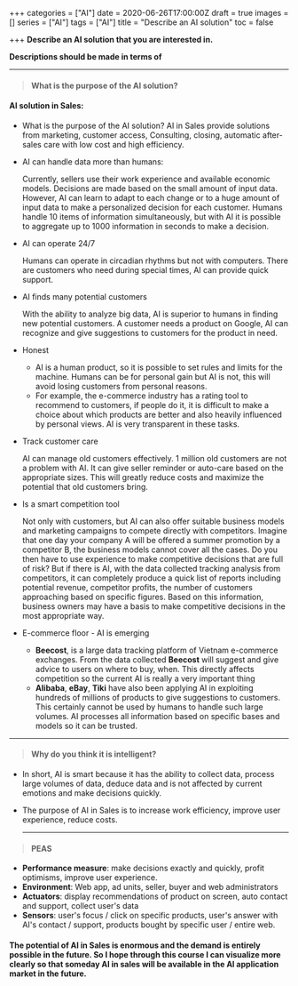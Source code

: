 +++
categories = ["AI"]
date = 2020-06-26T17:00:00Z
draft = true
images = []
series = ["AI"]
tags = ["AI"]
title = "Describe an AI solution"
toc = false

+++
**Describe an AI solution that you are interested in.**

**Descriptions should be made in terms of**

***

> #### **What is the purpose of the AI solution?**

#### AI solution in Sales:

* What is the purpose of the AI solution? AI in Sales provide solutions from marketing, customer access, Consulting, closing, automatic after-sales care with low cost and high efficiency.
* AI can handle data more than humans:

  Currently, sellers use their work experience and available economic models. Decisions are made based on the small amount of input data. However, AI can learn to adapt to each change or to a huge amount of input data to make a personalized decision for each customer. Humans handle 10 items of information simultaneously, but with AI it is possible to aggregate up to 1000 information in seconds to make a decision.

* AI can operate 24/7

  Humans can operate in circadian rhythms but not with computers. There are customers who need during special times, AI can provide quick support.

* AI finds many potential customers

  With the ability to analyze big data, AI is superior to humans in finding new potential customers. A customer needs a product on Google, AI can recognize and give suggestions to customers for the product in need.

* Honest
  * AI is a human product, so it is possible to set rules and limits for the machine. Humans can be for personal gain but AI is not, this will avoid losing customers from personal reasons.
  * For example, the e-commerce industry has a rating tool to recommend to customers, if people do it, it is difficult to make a choice about which products are better and also heavily influenced by personal views. AI is very transparent in these tasks.

* Track customer care

  AI can manage old customers effectively. 1 million old customers are not a problem with AI. It can give seller reminder or auto-care based on the appropriate sizes. This will greatly reduce costs and maximize the potential that old customers bring.

* Is a smart competition tool

  Not only with customers, but AI can also offer suitable business models and marketing campaigns to compete directly with competitors. Imagine that one day your company A will be offered a summer promotion by a competitor B, the business models cannot cover all the cases. Do you then have to use experience to make competitive decisions that are full of risk? But if there is AI, with the data collected tracking analysis from competitors, it can completely produce a quick list of reports including potential revenue, competitor profits, the number of customers approaching based on specific figures. Based on this information, business owners may have a basis to make competitive decisions in the most appropriate way.

* E-commerce floor - AI is emerging
  * **Beecost**, is a large data tracking platform of Vietnam e-commerce exchanges. From the data collected **Beecost** will suggest and give advice to users on where to buy, when. This directly affects competition so the current AI is really a very important thing
  * **Alibaba**, **eBay**, **Tiki** have also been applying AI in exploiting hundreds of millions of products to give suggestions to customers. This certainly cannot be used by humans to handle such large volumes. AI processes all information based on specific bases and models so it can be trusted.

***

> #### **Why do you think it is intelligent?**

* In short, AI is smart because it has the ability to collect data, process large volumes of data, deduce data and is not affected by current emotions and make decisions quickly.
* The purpose of AI in Sales is to increase work efficiency, improve user experience, reduce costs.

  ***

> #### **PEAS**

* **Performance measure**: make decisions exactly and quickly, profit optimisms, improve user experience.
* **Environment**: Web app, ad units, seller, buyer and web administrators
* **Actuators**: display recommendations of product on screen, auto contact and support, collect user's data
* **Sensors**: user's focus / click on specific products, user's answer with AI's contact / support, products bought by specific user / entire web.

#### The potential of AI in Sales is enormous and the demand is entirely possible in the future. So I hope through this course I can visualize more clearly so that someday AI in sales will be available in the AI application market in the future.